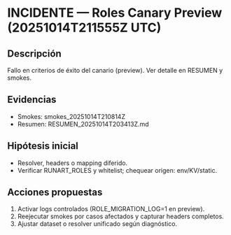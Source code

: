 # INCIDENTE — Roles Canary Preview (20251014T211555Z UTC)

## Descripción
Fallo en criterios de éxito del canario (preview). Ver detalle en RESUMEN y smokes.

## Evidencias
- Smokes: smokes_20251014T210814Z
- Resumen: RESUMEN_20251014T203413Z.md

## Hipótesis inicial
- Resolver, headers o mapping diferido.
- Verificar RUNART_ROLES y whitelist; chequear origen: env/KV/static.

## Acciones propuestas
1) Activar logs controlados (ROLE_MIGRATION_LOG=1 en preview).
2) Reejecutar smokes por casos afectados y capturar headers completos.
3) Ajustar dataset o resolver unificado según diagnóstico.
